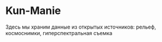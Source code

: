 # Kun-Manie
Здесь мы храним данные из открытых источников: рельеф, космоснимки, гиперспектральная съемка
